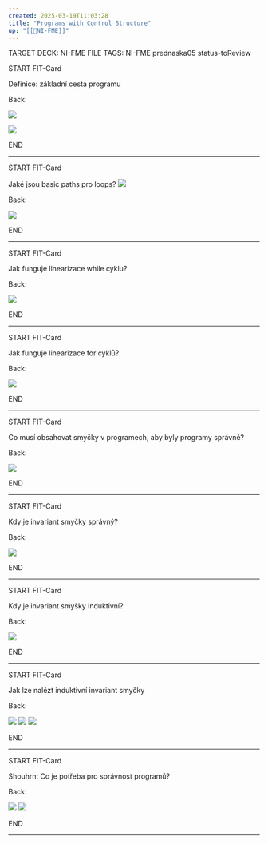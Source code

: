 ```yaml
---
created: 2025-03-19T11:03:28
title: "Programs with Control Structure"
up: "[[📖NI-FME]]"
---
```


TARGET DECK: NI-FME
FILE TAGS: NI-FME prednaska05 status-toReview


START
FIT-Card

Definice: základní cesta programu

Back:

![](../../Assets/Pasted%20image%2020250319110804.png)

<!-- ExampleStart -->
![](../../Assets/Pasted%20image%2020250319111426.png)
<!-- ExampleEnd -->


END

---


START
FIT-Card

Jaké jsou basic paths pro loops?
![](../../Assets/Pasted%20image%2020250319112243.png)

Back:

![](../../Assets/Pasted%20image%2020250319112259.png)

END

---


START
FIT-Card

Jak funguje linearizace while cyklu?

Back:

![](../../Assets/Pasted%20image%2020250319112904.png)

END

---


START
FIT-Card

Jak funguje linearizace for cyklů?

Back:

![](../../Assets/Pasted%20image%2020250319112945.png)

END

---


START
FIT-Card

Co musí obsahovat smyčky v programech, aby byly programy správné?

Back:

![](../../Assets/Pasted%20image%2020250319114403.png)

END

---


START
FIT-Card

Kdy je invariant smyčky správný?

Back:

![](../../Assets/Pasted%20image%2020250319114455.png)

END

---


START
FIT-Card

Kdy je invariant smyšky induktivní?

Back:

![](../../Assets/Pasted%20image%2020250319114511.png)

END

---


START
FIT-Card

Jak lze nalézt induktivní invariant smyčky

Back:

![](../../Assets/Pasted%20image%2020250319114541.png)
![](../../Assets/Pasted%20image%2020250319114550.png)
![](../../Assets/Pasted%20image%2020250319114604.png)

END

---


START
FIT-Card

Shouhrn: Co je potřeba pro správnost programů?

Back:

![](../../Assets/Pasted%20image%2020250319120016.png)
![](../../Assets/Pasted%20image%2020250319120023.png)

END

---
